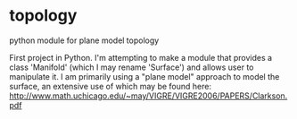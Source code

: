 # topology
python module for plane model topology

First project in Python.  I'm attempting to make a module that provides a class 'Manifold'
(which I may rename 'Surface') and allows user to manipulate it.  I am primarily using a
"plane model" approach to model the surface, an extensive use of which may be found here:
http://www.math.uchicago.edu/~may/VIGRE/VIGRE2006/PAPERS/Clarkson.pdf

